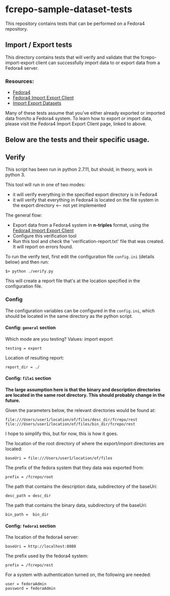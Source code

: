 # fcrepo-sample-dataset-tests

This repository contains tests that can be performed on a Fedora4 repository. 

## Import / Export tests

This directory contains tests that will verify and validate that the
fcrepo-import-export client can successfully import data to or export data from a
Fedora4 server.

### Resources: 
* [Fedora4](http://github.com/fcrepo4/fcrepo4)
* [Fedora4 Import Export Client](http://github.com/fcrepo4-labs/fcrepo-import-export)
* [Import Export Datasets](http://github.com/fcrepo4-labs/fcrepo-sample-dataset)

Many of these tests assume that you've either already exported or imported data from/to a
Fedora4 system.  To learn how to export or import data, please visit the 
Fedora4 Import Export Client page, linked to above.


Below are the tests and their specific usage.
---

## Verify

This script has been run in python 2.7.11, but should, in theory, work in python 3.

This tool will run in one of two modes:
* it will verify everything in the specified export directory is in Fedora4
* it will verify that everything in Fedora4 is located on the file system in the export directory <-- not yet implemented

The general flow:
* Export data from a Fedora4 system in **n-triples** format, using the [Fedora4 Import Export Client](http://github.com/fcrepo4-labs/fcrepo-import-export)
* Configure this verification tool
* Run this tool and check the 'verification-report.txt' file that was created. It will report on errors found. 

To run the verify test, first edit the configuration file ```config.ini``` (details below) and
then run:

    $> python ./verify.py

This will create a report file that's at the location specified in the configuration file.

### Config

The configuration variables can be configured in the ```config.ini```, which should be
located in the same directory as the python script.

#### Config: ```general``` section
Which mode are you testing?  Values: import export

    testing = export

Location of resulting report:

    report_dir = ./

#### Config:  ```file1``` section

**The large assumption here is that the binary and description directories are
located in the same root directory.  This should probably change in the future.**

Given the parameters below, the relevant directories would be found at:

    file:///Users/user1/location/of/files/desc_dir/fcrepo/rest
    file:///Users/user1/location/of/files/bin_dir/fcrepo/rest

I hope to simplify this, but for now, this is how it goes.

The location of the root directory of where the export/import directories are located:

    baseUri = file:///Users/user1/location/of/files

The prefix of the fedora system that they data was exported from:

    prefix = /fcrepo/root

The path that contains the description data, subdirectory of the baseUri:

    desc_path = desc_dir

The path that contains the binary data, subdirectory of the baseUri:

    bin_path =  bin_dir

#### Config: ```fedora1``` section

The location of the fedora4 server:

    baseUri = http://localhost:8080

The prefix used by the fedora4 system:

    prefix = /fcrepo/rest

For a system with authentication turned on, the following are needed:

    user = fedoraAdmin
    password = fedoraAdmin
